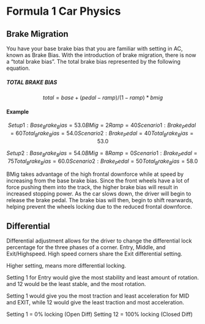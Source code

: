 # Formula 1 Car Physics
## Brake Migration
You have your base brake bias that you are familiar with setting in AC, known as Brake Bias. With the introduction of brake migration, there is now a “total brake bias”. The total brake bias represented by the following equation.

##### TOTAL BRAKE BIAS
```math
total = base + (pedal - ramp) / (1 - ramp) * bmig
``` 

#### Example
```math
Setup 1:  
Base_Brake_Bias = 53.0%  
BMig = 2%  
Ramp = 40%  

Scenario 1:
Brake_Pedal = 60%
Total_Brake_Bias = 54.0%

Scenario 2:
Brake_Pedal = 40%
Total_Brake_Bias = 53.0%
```
```math
Setup 2:
Base_Brake_Bias = 54.0%
BMig = 8%
Ramp = 0% 

Scenario 1:
Brake_Pedal = 75%
Total_Brake_Bias = 60.0%

Scenario 2:
Brake_Pedal = 50%
Total_Brake_Bias = 58.0%
```

BMig takes advantage of the high frontal downforce while at speed by increasing from the base brake bias. Since the front wheels have a lot of force pushing them into the track, the higher brake bias will result in increased stopping power. As the car slows down, the driver will begin to release the brake pedal. The brake bias will then, begin to shift rearwards, helping prevent the wheels locking due to the reduced frontal downforce. 

## Differential
Differential adjustment allows for the driver to change the differential lock percentage for the three phases of a corner. Entry, Middle, and Exit/Highspeed. High speed corners share the Exit differential setting. 

Higher setting, means more differential locking. 

Setting 1 for Entry would give the most stability and least amount of rotation. and 12 would be the least stable, and the most rotation. 

Setting 1 would give you the most traction and least acceleration for MID and EXIT, while 12 would give the least traction and most acceleration. 

Setting 1 = 0% locking (Open Diff)
Setting 12 = 100% locking (Closed Diff)
